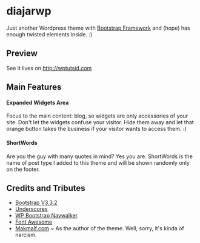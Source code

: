 <h1>diajarwp</h1>

Just another Wordpress theme with <a href="http://getbootstrap.com/">Bootstrap Framework</a> and (hope) has enough twisted elements inside. :)

<h2>Preview</h2>

See it lives on <a href="http://wptutsid.com">http://wptutsid.com</a>

<h2>Main Features</h2>

<h4>Expanded Widgets Area</h4>
Focus to the main content: blog, so widgets are only accessories of your site. Don't let the widgets confuse your visitor. Hide them away and let that orange button takes the business if your visitor wants to access them. :)
<h4>ShortWords</h4>
Are you the guy with many quotes in mind? Yes you are. ShortWords is the name of post type I added to this theme and will be shown randomly only on the footer.

<h2>Credits and Tributes</h2>

<ul>
	<li><a href="http://getbootstrap.com/">Bootstrap V3.3.2</a></li>
	<li><a href="http://underscores.me/">Underscores</a></li>
	<li><a href="https://github.com/twittem/wp-bootstrap-navwalker">WP Bootstrap Navwalker</a></li>
	<li><a href="http://fortawesome.github.io/Font-Awesome/">Font Awesome</a></li>
	<li><a href="http://makmalf.com">Makmalf.com</a> ~ As the author of the theme. Well, sorry, it's kinda of narcism.
</ul>
